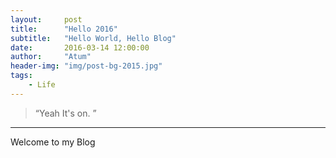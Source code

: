 ```yaml
---
layout:     post
title:      "Hello 2016"
subtitle:   "Hello World, Hello Blog"
date:       2016-03-14 12:00:00
author:     "Atum"
header-img: "img/post-bg-2015.jpg"
tags:
    - Life
---
```


> “Yeah It's on. ”

---
Welcome to my Blog